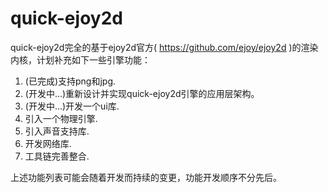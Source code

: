 quick-ejoy2d
============
quick-ejoy2d完全的基于ejoy2d官方( https://github.com/ejoy/ejoy2d )的渲染内核，计划补充如下一些引擎功能：

1. (已完成)支持png和jpg.
2. (开发中...)重新设计并实现quick-ejoy2d引擎的应用层架构。
3. (开发中...)开发一个ui库.
4. 引入一个物理引擎.
5. 引入声音支持库.
6. 开发网络库.
7. 工具链完善整合.

上述功能列表可能会随着开发而持续的变更，功能开发顺序不分先后。

